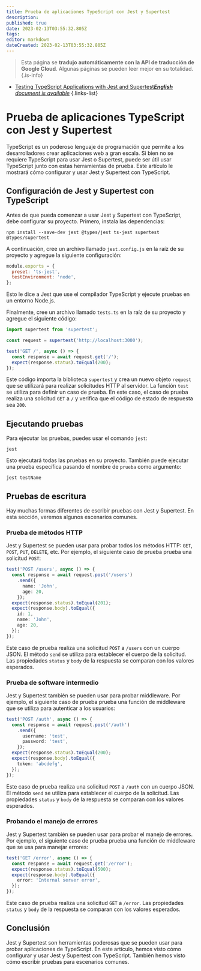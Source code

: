 ```yaml
---
title: Prueba de aplicaciones TypeScript con Jest y Supertest
description: 
published: true
date: 2023-02-13T03:55:32.805Z
tags: 
editor: markdown
dateCreated: 2023-02-13T03:55:32.805Z
---
```


> Esta página se **tradujo automáticamente con la API de traducción de Google Cloud**.
Algunas páginas se pueden leer mejor en su totalidad.{.is-info}



- [Testing TypeScript Applications with Jest and Supertest***English** document is available*](/en/Knowledge-base/TypeScript/testing-typescript-applications-with-jest-and-supertest)
{.links-list}


# Prueba de aplicaciones TypeScript con Jest y Supertest

TypeScript es un poderoso lenguaje de programación que permite a los desarrolladores crear aplicaciones web a gran escala. Si bien no se requiere TypeScript para usar Jest o Supertest, puede ser útil usar TypeScript junto con estas herramientas de prueba. Este artículo le mostrará cómo configurar y usar Jest y Supertest con TypeScript.

## Configuración de Jest y Supertest con TypeScript

Antes de que pueda comenzar a usar Jest y Supertest con TypeScript, debe configurar su proyecto. Primero, instala las dependencias:

```
npm install --save-dev jest @types/jest ts-jest supertest @types/supertest
```

A continuación, cree un archivo llamado `jest.config.js` en la raíz de su proyecto y agregue la siguiente configuración:

```js
module.exports = {
  preset: 'ts-jest',
  testEnvironment: 'node',
};
```

Esto le dice a Jest que use el compilador TypeScript y ejecute pruebas en un entorno Node.js.

Finalmente, cree un archivo llamado `tests.ts` en la raíz de su proyecto y agregue el siguiente código:

```ts
import supertest from 'supertest';

const request = supertest('http://localhost:3000');

test('GET /', async () => {
  const response = await request.get('/');
  expect(response.status).toEqual(200);
});
```

Este código importa la biblioteca `supertest` y crea un nuevo objeto `request` que se utilizará para realizar solicitudes HTTP al servidor. La función `test` se utiliza para definir un caso de prueba. En este caso, el caso de prueba realiza una solicitud `GET` a `/` y verifica que el código de estado de respuesta sea `200`.

## Ejecutando pruebas

Para ejecutar las pruebas, puedes usar el comando `jest`:

```
jest
```

Esto ejecutará todas las pruebas en su proyecto. También puede ejecutar una prueba específica pasando el nombre de `prueba` como argumento:

```
jest testName
```

## Pruebas de escritura

Hay muchas formas diferentes de escribir pruebas con Jest y Supertest. En esta sección, veremos algunos escenarios comunes.

### Prueba de métodos HTTP

Jest y Supertest se pueden usar para probar todos los métodos HTTP: `GET`, `POST`, `PUT`, `DELETE`, etc. Por ejemplo, el siguiente caso de prueba prueba una solicitud `POST`:

```ts
test('POST /users', async () => {
  const response = await request.post('/users')
    .send({
      name: 'John',
      age: 20,
    });
  expect(response.status).toEqual(201);
  expect(response.body).toEqual({
    id: 1,
    name: 'John',
    age: 20,
  });
});
```

Este caso de prueba realiza una solicitud `POST` a `/users` con un cuerpo JSON. El método `send` se utiliza para establecer el cuerpo de la solicitud. Las propiedades `status` y `body` de la respuesta se comparan con los valores esperados.

### Prueba de software intermedio

Jest y Supertest también se pueden usar para probar middleware. Por ejemplo, el siguiente caso de prueba prueba una función de middleware que se utiliza para autenticar a los usuarios:

```ts
test('POST /auth', async () => {
  const response = await request.post('/auth')
    .send({
      username: 'test',
      password: 'test',
    });
  expect(response.status).toEqual(200);
  expect(response.body).toEqual({
    token: 'abcdefg',
  });
});
```

Este caso de prueba realiza una solicitud `POST` a `/auth` con un cuerpo JSON. El método `send` se utiliza para establecer el cuerpo de la solicitud. Las propiedades `status` y `body` de la respuesta se comparan con los valores esperados.

### Probando el manejo de errores

Jest y Supertest también se pueden usar para probar el manejo de errores. Por ejemplo, el siguiente caso de prueba prueba una función de middleware que se usa para manejar errores:

```ts
test('GET /error', async () => {
  const response = await request.get('/error');
  expect(response.status).toEqual(500);
  expect(response.body).toEqual({
    error: 'Internal server error',
  });
});
```

Este caso de prueba realiza una solicitud `GET` a `/error`. Las propiedades `status` y `body` de la respuesta se comparan con los valores esperados.

## Conclusión

Jest y Supertest son herramientas poderosas que se pueden usar para probar aplicaciones de TypeScript. En este artículo, hemos visto cómo configurar y usar Jest y Supertest con TypeScript. También hemos visto cómo escribir pruebas para escenarios comunes.